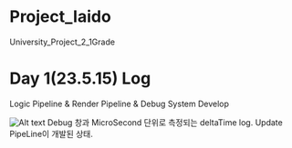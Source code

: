 # Project_Iaido
 University_Project_2_1Grade

# Day 1(23.5.15) Log
Logic Pipeline & Render Pipeline & Debug System Develop

![Alt text](https://user-images.githubusercontent.com/45618159/238410773-956ea9fa-16f8-4216-9e79-1993f3dae090.png)
Debug 창과 MicroSecond 단위로 측정되는 deltaTime log.
Update PipeLine이 개발된 상태.

